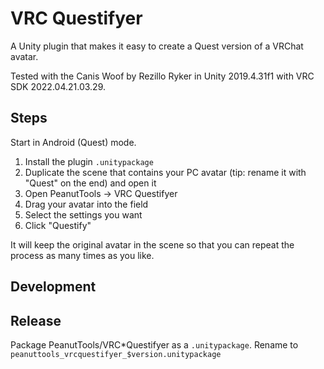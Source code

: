 # VRC Questifyer

A Unity plugin that makes it easy to create a Quest version of a VRChat avatar.

Tested with the Canis Woof by Rezillo Ryker in Unity 2019.4.31f1 with VRC SDK 2022.04.21.03.29.

## Steps

Start in Android (Quest) mode.

1. Install the plugin `.unitypackage`
2. Duplicate the scene that contains your PC avatar (tip: rename it with "Quest" on the end) and open it
3. Open PeanutTools -> VRC Questifyer
4. Drag your avatar into the field
5. Select the settings you want
6. Click "Questify"

It will keep the original avatar in the scene so that you can repeat the process as many times as you like.

## Development

## Release

Package PeanutTools/VRC\*Questifyer as a `.unitypackage`. Rename to `peanuttools_vrcquestifyer_$version.unitypackage`
